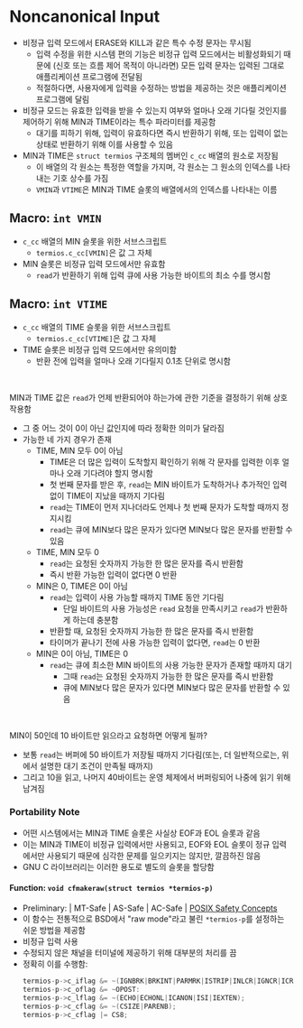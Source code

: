 # Noncanonical Input

- 비정규 입력 모드에서 ERASE와 KILL과 같은 특수 수정 문자는 무시됨
  - 입력 수정을 위한 시스템 편의 기능은 비정규 입력 모드에서는 비활성화되기 때문에 (신호 또는 흐름 제어 목적이 아니라면) 모든 입력 문자는 입력된 그대로 애플리케이션 프로그램에 전달됨
  - 적절하다면, 사용자에게 입력을 수정하는 방법을 제공하는 것은 애플리케이션 프로그램에 달림
- 비정규 모드는 유효한 입력을 받을 수 있는지 여부와 얼마나 오래 기다릴 것인지를 제어하기 위해 MIN과 TIME이라는 특수 파라미터를 제공함
  - 대기를 피하기 위해, 입력이 유효하다면 즉시 반환하기 위해, 또는 입력이 없는 상태로 반환하기 위해 이를 사용할 수 있음
- MIN과 TIME은 `struct termios` 구조체의 멤버인 `c_cc` 배열의 원소로 저장됨
  - 이 배열의 각 원소는 특정한 역할을 가지며, 각 원소는 그 원소의 인덱스를 나타내는 기호 상수를 가짐
  - `VMIN`과 `VTIME`은 MIN과 TIME 슬롯의 배열에서의 인덱스를 나타내는 이름

## Macro: `int VMIN`

- `c_cc` 배열의 MIN 슬롯을 위한 서브스크립트
  - `termios.c_cc[VMIN]`은 값 그 자체
- MIN 슬롯은 비정규 입력 모드에서만 유효함
  - `read`가 반환하기 위해 입력 큐에 사용 가능한 바이트의 최소 수를 명시함

## Macro: `int VTIME`

- `c_cc` 배열의 TIME 슬롯을 위한 서브스크립트
  - `termios.c_cc[VTIME]`은 값 그 자체
- TIME 슬롯은 비정규 입력 모드에서만 유의미함
  - 반환 전에 입력을 얼마나 오래 기다릴지 0.1초 단위로 명시함

<br />

MIN과 TIME 값은 `read`가 언제 반환되어야 하는가에 관한 기준을 결정하기 위해 상호작용함

- 그 중 어느 것이 0이 아닌 값인지에 따라 정확한 의미가 달라짐
- 가능한 네 가지 경우가 존재
  - TIME, MIN 모두 0이 아님
    - TIME은 더 많은 입력이 도착할지 확인하기 위해 각 문자를 입력한 이후 얼마나 오래 기다려야 할지 명시함
    - 첫 번째 문자를 받은 후, `read`는 MIN 바이트가 도착하거나 추가적인 입력 없이 TIME이 지났을 때까지 기다림
    - `read`는 TIME이 먼저 지나더라도 언제나 첫 번째 문자가 도착할 때까지 정지시킴
    - `read`는 큐에 MIN보다 많은 문자가 있다면 MIN보다 많은 문자를 반환할 수 있음
  - TIME, MIN 모두 0
    - `read`는 요청된 숫자까지 가능한 한 많은 문자를 즉시 반환함
    - 즉시 반환 가능한 입력이 없다면 0 반환
  - MIN은 0, TIME은 0이 아님
    - `read`는 입력이 사용 가능할 때까지 TIME 동안 기다림
      - 단일 바이트의 사용 가능성은 `read` 요청을 만족시키고 `read`가 반환하게 하는데 충분함
    - 반환할 때, 요청된 숫자까지 가능한 한 많은 문자를 즉시 반환함
    - 타이머가 끝나기 전에 사용 가능한 입력이 없다면, `read`는 0 반환
  - MIN은 0이 아님, TIME은 0
    - `read`는 큐에 최소한 MIN 바이트의 사용 가능한 문자가 존재할 때까지 대기
      - 그때 `read`는 요청된 숫자까지 가능한 한 많은 문자를 즉시 반환함
      - 큐에 MIN보다 많은 문자가 있다면 MIN보다 많은 문자를 반환할 수 있음

<br />

MIN이 50인데 10 바이트만 읽으라고 요청하면 어떻게 될까?

- 보통 `read`는 버퍼에 50 바이트가 저장될 때까지 기다림(또는, 더 일반적으로는, 위에서 설명한 대기 조건이 만족될 때까지)
- 그리고 10을 읽고, 나머지 40바이트는 운영 체제에서 버퍼링되어 나중에 읽기 위해 남겨짐

### Portability Note

- 어떤 시스템에서는 MIN과 TIME 슬롯은 사실상 EOF과 EOL 슬롯과 같음
- 이는 MIN과 TIME이 비정규 입력에서만 사용되고, EOF와 EOL 슬롯이 정규 입력에서만 사용되기 때문에 심각한 문제를 일으키지는 않지만, 깔끔하진 않음
- GNU C 라이브러리는 이러한 용도로 별도의 슬롯을 할당함

#### Function: `void cfmakeraw(struct termios *termios-p)`

- Preliminary: | MT-Safe | AS-Safe | AC-Safe | [POSIX Safety Concepts](https://sourceware.org/glibc/manual/2.40/html_node/POSIX-Safety-Concepts.html)
- 이 함수는 전통적으로 BSD에서 "raw mode"라고 불린 `*termios-p`를 설정하는 쉬운 방법을 제공함
- 비정규 입력 사용
- 수정되지 않은 채널을 터미널에 제공하기 위해 대부분의 처리를 끔
- 정확히 이를 수행함:
  ```C
  termios-p->c_iflag &= ~(IGNBRK|BRKINT|PARMRK|ISTRIP|INLCR|IGNCR|ICRNL|IXON);
  termios-p->c_oflag &= ~OPOST:
  termios-p->c_lflag &= ~(ECHO|ECHONL|ICANON|ISI|IEXTEN);
  termios-p->c_cflag &= ~(CSIZE|PARENB);
  termios-p->c_cflag |= CS8;
  ```
